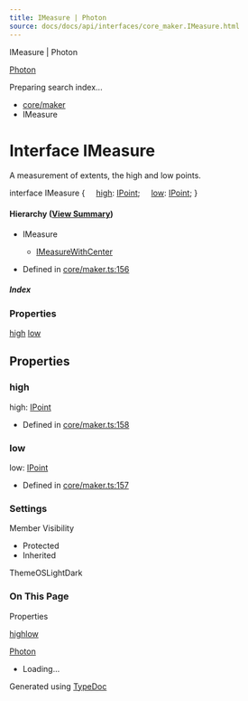```yaml
---
title: IMeasure | Photon
source: docs/docs/api/interfaces/core_maker.IMeasure.html
---
```


IMeasure | Photon

[Photon](../index.html)




Preparing search index...

* [core/maker](../modules/core_maker.html)
* IMeasure

# Interface IMeasure

A measurement of extents, the high and low points.

interface IMeasure {
    [high](#high): [IPoint](core_schema.IPoint.html);
    [low](#low): [IPoint](core_schema.IPoint.html);
}

#### Hierarchy ([View Summary](../hierarchy.html#core/maker.IMeasure))

* IMeasure
  + [IMeasureWithCenter](core_maker.IMeasureWithCenter.html)

* Defined in [core/maker.ts:156](https://github.com/mwhite454/photon/blob/main/packages/photon/src/core/maker.ts#L156)

##### Index

### Properties

[high](#high)
[low](#low)

## Properties

### high

high: [IPoint](core_schema.IPoint.html)

* Defined in [core/maker.ts:158](https://github.com/mwhite454/photon/blob/main/packages/photon/src/core/maker.ts#L158)

### low

low: [IPoint](core_schema.IPoint.html)

* Defined in [core/maker.ts:157](https://github.com/mwhite454/photon/blob/main/packages/photon/src/core/maker.ts#L157)

### Settings

Member Visibility

* Protected
* Inherited

ThemeOSLightDark

### On This Page

Properties

[high](#high)[low](#low)

[Photon](../index.html)

* Loading...

Generated using [TypeDoc](https://typedoc.org/)
